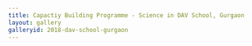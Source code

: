 ```yaml
---
title: Capactiy Building Programme - Science in DAV School, Gurgaon
layout: gallery
galleryid: 2018-dav-school-gurgaon
---
```


